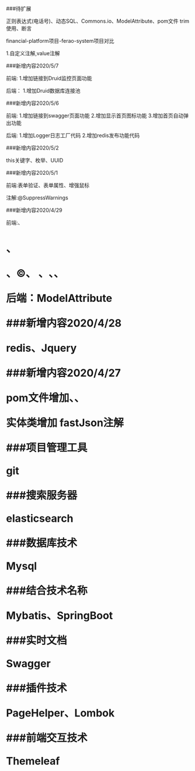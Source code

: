 ###待扩展

正则表达式(电话号)、动态SQL、Commons.io、ModelAttribute、pom文件 trim使用、断言

financial-platform项目-ferao-system项目对比

1.自定义注解,value注解

###新增内容2020/5/7

前端:
    1.增加链接到Druid监控页面功能

后端：
    1.增加Druid数据库连接池

###新增内容2020/5/6

前端:
    1.增加链接到swagger页面功能
    2.增加显示首页图标功能
    3.增加首页自动弹出功能

后端:
    1.增加Logger日志工厂代码
    2.增加redis发布功能代码

###新增内容2020/5/2

this关键字、枚举、UUID

###新增内容2020/5/1

前端:表单验证、表单属性、增强鼠标

注解:@SuppressWarnings

###新增内容2020/4/29

前端:<meta>、<h1>、</p>、&copy;、&nbsp;、<img>、<strong>、<a>

后端：ModelAttribute

###新增内容2020/4/28

redis、Jquery

###新增内容2020/4/27

pom文件增加<properties>、<dependencyManagement>、<developers>

实体类增加 fastJson注解

###项目管理工具

git

###搜索服务器

elasticsearch

###数据库技术

Mysql

###结合技术名称

Mybatis、SpringBoot

###实时文档

Swagger

###插件技术

PageHelper、Lombok

###前端交互技术

Themeleaf


